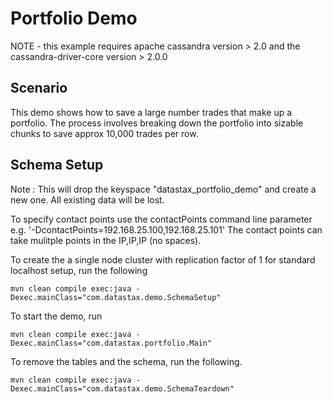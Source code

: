 Portfolio Demo
====================

NOTE - this example requires apache cassandra version > 2.0 and the cassandra-driver-core version > 2.0.0

## Scenario
This demo shows how to save a large number trades that make up a portfolio. The process involves breaking down 
the portfolio into sizable chunks to save approx 10,000 trades per row.  

## Schema Setup
Note : This will drop the keyspace "datastax_portfolio_demo" and create a new one. All existing data will be lost. 

To specify contact points use the contactPoints command line parameter e.g. '-DcontactPoints=192.168.25.100,192.168.25.101'
The contact points can take mulitple points in the IP,IP,IP (no spaces).

To create the a single node cluster with replication factor of 1 for standard localhost setup, run the following

    mvn clean compile exec:java -Dexec.mainClass="com.datastax.demo.SchemaSetup"

To start the demo, run

    mvn clean compile exec:java -Dexec.mainClass="com.datastax.portfolio.Main" 
    
	
To remove the tables and the schema, run the following.

    mvn clean compile exec:java -Dexec.mainClass="com.datastax.demo.SchemaTeardown"
    
    
